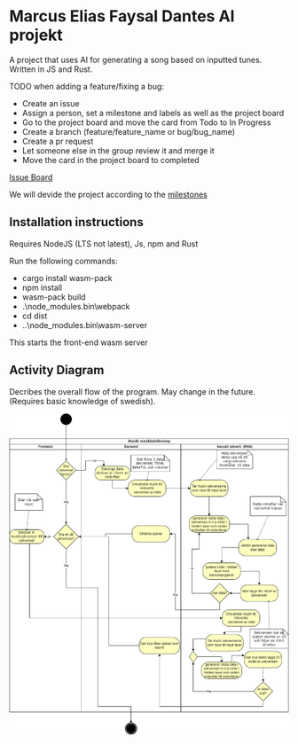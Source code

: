 # Marcus Elias Faysal Dantes AI projekt

A project that uses AI for generating a song based on inputted tunes. Written in JS and Rust.

TODO when adding a feature/fixing a bug:
- Create an issue
- Assign a person, set a milestone and labels as well as the project board
- Go to the project board and move the card from Todo to In Progress
- Create a branch (feature/feature_name or bug/bug_name)
- Create a pr request
- Let someone else in the group review it and merge it
- Move the card in the project board to completed 

[Issue Board](https://github.com/INDAPlus21/danteac-eliased-faysalbm-melg-project/projects/2)

We will devide the project according to the [milestones](https://github.com/INDAPlus21/danteac-eliased-faysalbm-melg-project/milestones)

## Installation instructions

Requires NodeJS (LTS not latest), Js, npm and Rust

Run the following commands:
- cargo install wasm-pack
- npm install
- wasm-pack build
- .\node_modules.bin\webpack
- cd dist
- ..\node_modules.bin\wasm-server

This starts the front-end wasm server

## Activity Diagram

Decribes the overall flow of the program. May change in the future. (Requires basic knowledge of swedish).

![Activity diagram](activity_diagram.png)